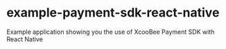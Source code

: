 # example-payment-sdk-react-native
Example application showing you the use of XcooBee Payment SDK with React Native
